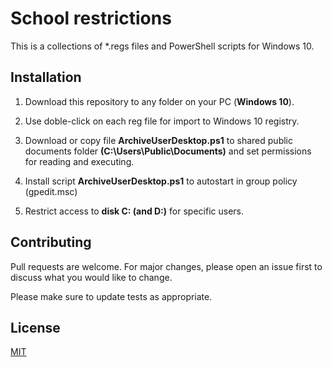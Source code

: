 # School restrictions

This is a collections of *.regs files and PowerShell scripts for Windows 10.

## Installation

1. Download this repository to any folder on your PC (**Windows 10**).

2. Use doble-click on each reg file for import to Windows 10 registry.

3. Download or copy file **ArchiveUserDesktop.ps1** to shared public documents folder **(C:\Users\Public\Documents)** and set permissions for reading and executing.

4. Install script **ArchiveUserDesktop.ps1** to autostart in group policy (gpedit.msc)

5. Restrict access to **disk C: (and D:)** for specific users.

## Contributing

Pull requests are welcome. For major changes, please open an issue first
to discuss what you would like to change.

Please make sure to update tests as appropriate.

## License

[MIT](https://choosealicense.com/licenses/mit/)
